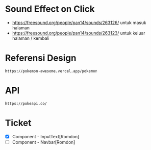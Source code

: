 # Sound Effect on Click

- https://freesound.org/people/pan14/sounds/263126/ untuk masuk halaman
- https://freesound.org/people/pan14/sounds/263123/ untuk keluar halaman / kembali

# Referensi Design

`https://pokemon-awesome.vercel.app/pokemon`

# API

`https://pokeapi.co/`

# Ticket

- [x] Component - InputText[Romdon]
- [ ] Component - Navbar[Romdon]
